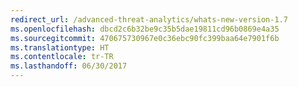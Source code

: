 ```yaml
---
redirect_url: /advanced-threat-analytics/whats-new-version-1.7
ms.openlocfilehash: dbcd2c6b32be9c35b5dae19811cd96b0869e4a35
ms.sourcegitcommit: 470675730967e0c36ebc90fc399baa64e7901f6b
ms.translationtype: HT
ms.contentlocale: tr-TR
ms.lasthandoff: 06/30/2017
---
```

